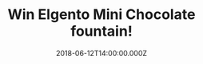 ---
campaign-uuid: "c-b7b292c7-4002-4b70-b103-560f44b8f786"
type: "Competition"
category: "Gifts"
date: "2018-06-12T14:00:00.000Z"
end-date: "2018-07-12T23:59:00.000Z"
disable-form: false
is_promoted: false
has_entry_page: true
title: "Win Elgento Mini Chocolate fountain!"
competition-description: "<p>If you have a sweet tooth and want to add a touch of\
  \ fun to your dinner parties… we have good news for you! We’re giving away the Elgento\
  \ Mini Chocolate Fountain for treating yourself with delicious chocolate!</p>\r\n\
  <p>Does it sound delicious? Click on the link to get involved!</p>"
hero-header: "Win Elgento Mini Chocolate fountain!"
terms-confirmation: "N/A"
banner-img: "https://assets.expresslyapp.com/asset-17c3d23f-8492-4f11-9150-d1191cd91cfc.jpg"
logo-left-href: "https://aaa.nme.com/"
logo-left-image: "https://assets.expresslyapp.com/asset-bb148a3b-3c51-4d54-b54b-06fc6c26c4ed.jpg"
logo-left-title: "NME"
bg-image-hero: "https://assets.expresslyapp.com/asset-b02d6fa8-2c33-4bf8-a795-a958875e17f3.jpg"
bg-image-first: "https://assets.expresslyapp.com/asset-85ddff41-519b-4957-b22f-a494bc81cd0d.jpg"
section1-content: "<p>This visually appealing three tier cascading fountain melts\
  \ any type of chocolate, making it ideal for dipping fruit or marshmallows.</p>\r\
  \n<p>This chocolate fountain is fun for both children and adults, and its appealing\
  \ design its perfect for every kind of event!</p>\r\n<p>If you cannot wait to indulge\
  \ yourself in chocolate, enter the form below for a chance to win this amazing chocolate\
  \ fountain and get ready to enjoy delicious chocolates anywhere!</p>"
entry-title: "Win Elgento Mini Chocolate fountain!"
entry-content: "Enter the draw to win the Elgento Mini Chocolate Fountain and treat\
  \ yourself and loved ones with the best dessert by completing the form below before\
  \ 23:59 on 12th July 2018."
has-winner: false
prize-description: "A Elgento Mini Chocolate fountain!"
special-conditions: "Multiple entries are allowed up to one every day."
---